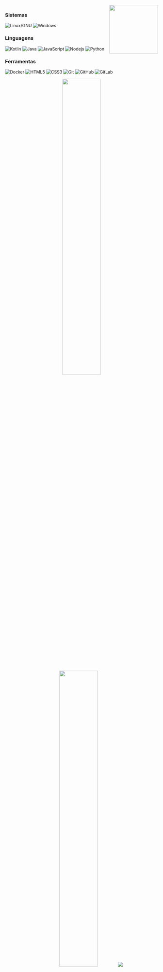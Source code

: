<img align='right' position='absolute' src='https://media1.tenor.com/m/qZAcCloo3oQAAAAC/night.gif' width='160'>


### Sistemas
![Linux/GNU](https://img.shields.io/badge/-Linux-black?style=flat-square&logo=linux)
![Windows](https://img.shields.io/badge/-Windows-black?style=flat-square&logo=windows)

### Linguagens
![Kotlin](https://img.shields.io/badge/-Kotlin-black?style=flat-square&logo=kotlin)
![Java](https://img.shields.io/badge/-java-black?style=flat-square&logo=java)
![JavaScript](https://img.shields.io/badge/-JavaScript-black?style=flat-square&logo=javascript)
![Nodejs](https://img.shields.io/badge/-Nodejs-black?style=flat-square&logo=Node.js)
![Python](https://img.shields.io/badge/-Python-black?style=flat-square&logo=Python)
        
### Ferramentas
![Docker](https://img.shields.io/badge/-Docker-black?style=flat-square&logo=docker)
![HTML5](https://img.shields.io/badge/-HTML5-black?style=flat-square&logo=html5&logoColor=white)
![CSS3](https://img.shields.io/badge/-CSS3-black?style=flat-square&logo=css3)
![Git](https://img.shields.io/badge/-Git-black?style=flat-square&logo=git)
![GitHub](https://img.shields.io/badge/-GitHub-black?style=flat-square&logo=github)
![GitLab](https://img.shields.io/badge/-GitLab-black?style=flat-square&logo=gitlab)

<p align="center">

  <img height="50%" width="auto" src ="https://github-readme-stats.vercel.app/api?username=ro-otsys&show_icons=true&count_private=true&theme=darcula&hide_border=true&locale=pt-br&hide=issues,contribs&bg_color=00000000">

  <img height="50%" width="auto" src ="https://github-readme-stats.vercel.app/api/top-langs/?username=ro-otsys&layout=compact&hide_border=true&locale=pt-br&theme=darcula&bg_color=00000000&langs_count=6&hide=jupyter%20notebook,tex,css,php&exclude_repo=Pacman-AI">
  
  <img src ="https://github-readme-streak-stats.herokuapp.com?user=ro-otsys&theme=darcula&hide_border=true&locale=pt-br&background=FFFFFF00">
  
  <br>
  <br>
  
  <img align="center" src="https://komarev.com/ghpvc/?username=ro-otsys&label=Visitas&color=9141ac&style=flat" height="25" width="90" alt="ro-otsys" />
  
</p>

<!-- <p align="center">
  <img align="left" src ="https://github-readme-stats.vercel.app/api/pin/?username=ro-otsys&repo=ytdx">
  <img align="right" src ="https://github-readme-stats.vercel.app/api/pin/?username=ro-otsys&repo=pixel-weather">
</p> -->
